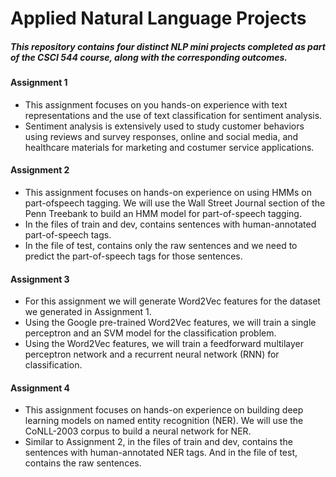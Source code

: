 # Applied Natural Language Projects

##### This repository contains four distinct NLP mini projects completed as part of the CSCI 544 course, along with the corresponding outcomes.

#### Assignment 1
* This assignment focuses on you hands-on experience with text representations and the use of text classification for sentiment analysis. 
* Sentiment analysis is extensively used to study customer behaviors using reviews and survey responses, online and social media, and healthcare materials for marketing and costumer service applications.  

#### Assignment 2
* This assignment focuses on hands-on experience on using HMMs on part-ofspeech tagging. We will use the Wall Street Journal section of the Penn Treebank to build an HMM model for part-of-speech tagging. 
* In the files of train and dev, contains sentences with human-annotated part-of-speech tags. 
* In the file of test, contains only the raw sentences and we need to predict the part-of-speech tags for those sentences. 

#### Assignment 3
* For this assignment we will generate Word2Vec features for the dataset we generated in Assignment 1.
* Using the Google pre-trained Word2Vec features, we will train a single perceptron and an SVM model for the classification problem.
* Using the Word2Vec features, we will train a feedforward multilayer perceptron network
and a recurrent neural network (RNN) for classification.

#### Assignment 4
* This assignment focuses on hands-on experience on building deep learning models on named entity recognition (NER). We will use the CoNLL-2003 corpus to build a neural network for NER. 
* Similar to Assignment 2, in the files of train and dev, contains the sentences with human-annotated NER tags. And in the file of test, contains the raw sentences. 
